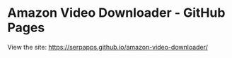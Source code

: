 # Amazon Video Downloader - GitHub Pages

View the site: https://serpapps.github.io/amazon-video-downloader/
